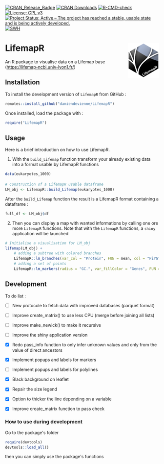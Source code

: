 [![CRAN_Release_Badge](https://www.r-pkg.org/badges/version-ago/LifemapR)](https://cran.r-project.org/package=LifemapR)
[![CRAN Downloads](https://cranlogs.r-pkg.org/badges/LifemapR)](https://cran.r-project.org/package=LifemapR)
[![R-CMD-check](https://github.com/Lifemap-ToL/LifemapR/workflows/R-CMD-check/badge.svg)](https://github.com/Lifemap-ToL/LifemapR/actions)
[![License: GPL v3](https://img.shields.io/badge/License-GPLv3-blue.svg)](https://www.gnu.org/licenses/gpl-3.0)
[![Project Status: Active – The project has reached a stable, usable state and is being actively developed.](https://www.repostatus.org/badges/latest/active.svg)](https://www.repostatus.org/#active)
[![SWH](https://archive.softwareheritage.org/badge/origin/https://github.com/Lifemap-ToL/LifemapR/)](https://archive.softwareheritage.org/browse/origin/?origin_url=https://github.com/Lifemap-ToL/LifemapR)


# LifemapR <img src="man/figures/lifemapr-logo.png" align="right" style="float:right; width:20%;"/>

An R package to visualise data on a Lifemap base (https://lifemap-ncbi.univ-lyon1.fr/)

## Installation

To install the development version of <code>LifemapR</code> from GitHub :

```r
remotes::install_github("damiendevienne/LifemapR")
```

Once installed, load the package with :

```r
require("LifemapR")
```

## Usage

Here is a brief introduction on how to use LifemapR.

1. With the `build_Lifemap` function transform your already existing data into a format usable by LifemapR functions

```r
data(eukaryotes_1000)

# Construction of a LifemapR usable dataframe
LM_obj <- LifemapR::build_Lifemap(eukaryotes_1000)
```

After the `build_Lifemap` function the result is a LifemapR format containing a dataframe :

```r
full_df <- LM_obj$df
```

2. Then you can display a map with wanted informations by calling one ore more `LifemapR` functions.
   Note that with the `LifemapR` functions, a `shiny` application will be launched

```r
# Initialise a visualisation for LM_obj
lifemap(LM_obj) +
    # adding a subtree with colored branches
    LifemapR::lm_branches(var_col = "Protein", FUN = mean, col = "PiYG")+
    # adding a set of points
    LifemapR::lm_markers(radius = "GC.", var_fillColor = "Genes", FUN = mean)
```

## Development

To do list :

-   [ ] New protocole to fetch data with improved databases (parquet format)
-   [ ] Improve create_matrix() to use less CPU (merge before joining all lists)
-   [ ] Improve make_newick() to make it recursive
-   [ ] Improve the shiny application version

-   [x] Redo pass_info function to only infer unknown values and only from the value of direct ancestors
-   [x] Implement popups and labels for markers
-   [ ] Implement popups and labels for polylines
-   [x] Black background on leaflet
-   [x] Repair the size legend
-   [x] Option to thicker the line depending on a variable
-   [x] Improve create_matrix function to pass check

### How to use during development

Go to the package's folder

```r
require(devtools)
devtools::load_all()
```

then you can simply use the package's functions
